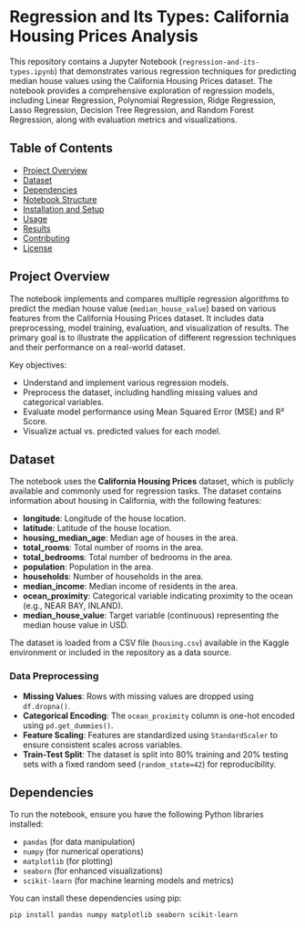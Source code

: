# Regression and Its Types: California Housing Prices Analysis

This repository contains a Jupyter Notebook (`regression-and-its-types.ipynb`) that demonstrates various regression techniques for predicting median house values using the California Housing Prices dataset. The notebook provides a comprehensive exploration of regression models, including Linear Regression, Polynomial Regression, Ridge Regression, Lasso Regression, Decision Tree Regression, and Random Forest Regression, along with evaluation metrics and visualizations.

## Table of Contents
- [Project Overview](#project-overview)
- [Dataset](#dataset)
- [Dependencies](#dependencies)
- [Notebook Structure](#notebook-structure)
- [Installation and Setup](#installation-and-setup)
- [Usage](#usage)
- [Results](#results)
- [Contributing](#contributing)
- [License](#license)

## Project Overview
The notebook implements and compares multiple regression algorithms to predict the median house value (`median_house_value`) based on various features from the California Housing Prices dataset. It includes data preprocessing, model training, evaluation, and visualization of results. The primary goal is to illustrate the application of different regression techniques and their performance on a real-world dataset.

Key objectives:
- Understand and implement various regression models.
- Preprocess the dataset, including handling missing values and categorical variables.
- Evaluate model performance using Mean Squared Error (MSE) and R² Score.
- Visualize actual vs. predicted values for each model.

## Dataset
The notebook uses the **California Housing Prices** dataset, which is publicly available and commonly used for regression tasks. The dataset contains information about housing in California, with the following features:
- **longitude**: Longitude of the house location.
- **latitude**: Latitude of the house location.
- **housing_median_age**: Median age of houses in the area.
- **total_rooms**: Total number of rooms in the area.
- **total_bedrooms**: Total number of bedrooms in the area.
- **population**: Population in the area.
- **households**: Number of households in the area.
- **median_income**: Median income of residents in the area.
- **ocean_proximity**: Categorical variable indicating proximity to the ocean (e.g., NEAR BAY, INLAND).
- **median_house_value**: Target variable (continuous) representing the median house value in USD.

The dataset is loaded from a CSV file (`housing.csv`) available in the Kaggle environment or included in the repository as a data source.

### Data Preprocessing
- **Missing Values**: Rows with missing values are dropped using `df.dropna()`.
- **Categorical Encoding**: The `ocean_proximity` column is one-hot encoded using `pd.get_dummies()`.
- **Feature Scaling**: Features are standardized using `StandardScaler` to ensure consistent scales across variables.
- **Train-Test Split**: The dataset is split into 80% training and 20% testing sets with a fixed random seed (`random_state=42`) for reproducibility.

## Dependencies
To run the notebook, ensure you have the following Python libraries installed:
- `pandas` (for data manipulation)
- `numpy` (for numerical operations)
- `matplotlib` (for plotting)
- `seaborn` (for enhanced visualizations)
- `scikit-learn` (for machine learning models and metrics)

You can install these dependencies using pip:
```bash
pip install pandas numpy matplotlib seaborn scikit-learn
